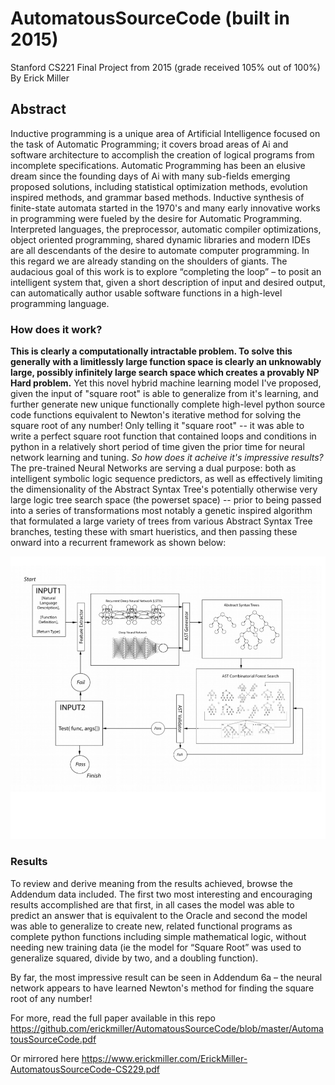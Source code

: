 # AutomatousSourceCode (built in 2015)
Stanford CS221 Final Project from 2015 (grade received 105% out of 100%)
By Erick Miller

## Abstract
Inductive programming is a unique area of Artificial Intelligence focused on the task of Automatic Programming; it covers broad areas of Ai and software architecture to accomplish the creation of logical programs from incomplete specifications. Automatic Programming has been an elusive dream since the founding days of Ai with many sub-fields emerging proposed solutions, including statistical optimization methods, evolution inspired methods, and grammar based methods. Inductive synthesis of finite-state automata started in the 1970's and many early innovative works in programming were fueled by the desire for Automatic Programming. Interpreted languages, the preprocessor, automatic compiler optimizations, object oriented programming, shared dynamic libraries and modern IDEs are all descendants of the desire to automate computer programming. In this regard we are already standing on the shoulders of giants. The audacious goal of this work is to explore “completing the loop” – to posit an intelligent system that, given a short description of input and desired output, can automatically author usable software functions in a high-level programming language.

### How does it work?

**This is clearly a computationally intractable problem. To solve this generally with a limitlessly large function space is clearly an unknowably large, possibly infinitely large search space which creates a provably NP Hard problem.**  Yet this novel hybrid machine learning model I've proposed, given the input of "square root" is able to generalize from it's learning, and further generate new unique functionally complete high-level python source code functions equivalent to Newton's iterative method for solving the square root of any number! Only telling it "square root" -- it was able to write a perfect square root function that contained loops and conditions in python in a relatively short period of time given the prior time for neural network learning and tuning.  *So how does it acheive it's impressive results?*  The pre-trained Neural Networks are serving a dual purpose: both as intelligent symbolic logic sequence predictors, as well as effectively limiting the dimensionality of the Abstract Syntax Tree's potentially otherwise very large logic tree search space (the powerset space) -- prior to being passed into a series of transformations most notably a genetic inspired algorithm that formulated a large variety of trees from various Abstract Syntax Tree branches, testing these with smart hueristics, and then passing these onward into a recurrent framework as shown below:

![Diagram To Accompany Explanation of Recurrent Model / Algorithm](https://github.com/erickmiller/AutomatousSourceCode/blob/master/asc.png)

### Results
To review and derive meaning from the results achieved, browse the Addendum data included. The first two most interesting and encouraging results accomplished are that first, in all cases the model was able to predict an answer that is equivalent to the Oracle and second the model was able to generalize to create new, related functional programs as complete python functions including simple mathematical logic, without needing new training data (ie the model for “Square Root” was used to generalize squared, divide by two, and a doubling function).

By far, the most impressive result can be seen in Addendum 6a – the neural network appears to have learned Newton's method for finding the square root of any number!  

For more, read the full paper available in this repo https://github.com/erickmiller/AutomatousSourceCode/blob/master/AutomatousSourceCode.pdf

Or mirrored here https://www.erickmiller.com/ErickMiller-AutomatousSourceCode-CS229.pdf

